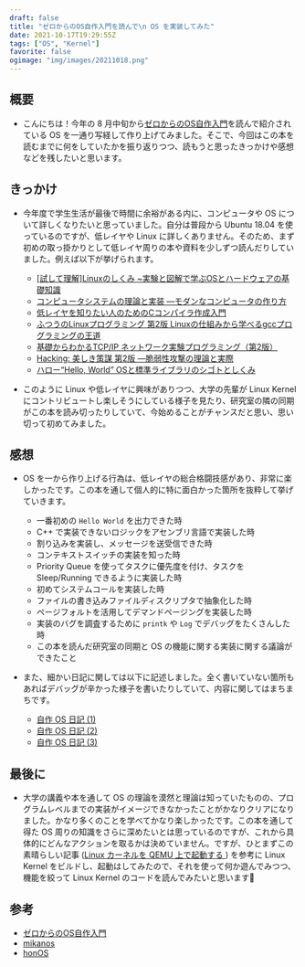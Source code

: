 ```yaml
---
draft: false
title: "ゼロからのOS自作入門を読んで\n OS を実装してみた"
date: 2021-10-17T19:29:55Z
tags: ["OS", "Kernel"]
favorite: false
ogimage: "img/images/20211018.png"
---
```


## 概要

- こんにちは！今年の 8 月中旬から[ゼロからのOS自作入門](https://www.amazon.co.jp/%E3%82%BC%E3%83%AD%E3%81%8B%E3%82%89%E3%81%AEOS%E8%87%AA%E4%BD%9C%E5%85%A5%E9%96%80-%E5%86%85%E7%94%B0-%E5%85%AC%E5%A4%AA/dp/4839975868)を読んで紹介されている OS を一通り写経して作り上げてみました。そこで、今回はこの本を読むまでに何をしていたかを振り返りつつ、読もうと思ったきっかけや感想などを残したいと思います。

## きっかけ

- 今年度で学生生活が最後で時間に余裕がある内に、コンピュータや OS について詳しくなりたいと思っていました。自分は普段から Ubuntu 18.04 を使っているのですが、低レイヤや Linux に詳しくありません。そのため、まず初めの取っ掛かりとして低レイヤ周りの本や資料を少しずつ読んだりしていました。例えば以下が挙げられます。

  - [[試して理解]Linuxのしくみ ~実験と図解で学ぶOSとハードウェアの基礎知識](https://www.amazon.co.jp/%E8%A9%A6%E3%81%97%E3%81%A6%E7%90%86%E8%A7%A3-Linux%E3%81%AE%E3%81%97%E3%81%8F%E3%81%BF-%E5%AE%9F%E9%A8%93%E3%81%A8%E5%9B%B3%E8%A7%A3%E3%81%A7%E5%AD%A6%E3%81%B6OS%E3%81%A8%E3%83%8F%E3%83%BC%E3%83%89%E3%82%A6%E3%82%A7%E3%82%A2%E3%81%AE%E5%9F%BA%E7%A4%8E%E7%9F%A5%E8%AD%98-%E6%AD%A6%E5%86%85-%E8%A6%9A/dp/477419607X)
  - [コンピュータシステムの理論と実装 ―モダンなコンピュータの作り方](https://www.amazon.co.jp/%E3%82%B3%E3%83%B3%E3%83%94%E3%83%A5%E3%83%BC%E3%82%BF%E3%82%B7%E3%82%B9%E3%83%86%E3%83%A0%E3%81%AE%E7%90%86%E8%AB%96%E3%81%A8%E5%AE%9F%E8%A3%85-%E2%80%95%E3%83%A2%E3%83%80%E3%83%B3%E3%81%AA%E3%82%B3%E3%83%B3%E3%83%94%E3%83%A5%E3%83%BC%E3%82%BF%E3%81%AE%E4%BD%9C%E3%82%8A%E6%96%B9-Noam-Nisan/dp/4873117127)
  - [低レイヤを知りたい人のためのCコンパイラ作成入門](https://www.sigbus.info/compilerbook)
  - [ふつうのLinuxプログラミング 第2版 Linuxの仕組みから学べるgccプログラミングの王道](https://www.amazon.co.jp/%E3%81%B5%E3%81%A4%E3%81%86%E3%81%AELinux%E3%83%97%E3%83%AD%E3%82%B0%E3%83%A9%E3%83%9F%E3%83%B3%E3%82%B0-%E7%AC%AC2%E7%89%88-Linux%E3%81%AE%E4%BB%95%E7%B5%84%E3%81%BF%E3%81%8B%E3%82%89%E5%AD%A6%E3%81%B9%E3%82%8Bgcc%E3%83%97%E3%83%AD%E3%82%B0%E3%83%A9%E3%83%9F%E3%83%B3%E3%82%B0%E3%81%AE%E7%8E%8B%E9%81%93-%E9%9D%92%E6%9C%A8-%E5%B3%B0%E9%83%8E/dp/4797386479)
  - [基礎からわかるTCP/IP ネットワーク実験プログラミング（第2版）](https://www.ohmsha.co.jp/book/9784274065842/)
  - [Hacking: 美しき策謀 第2版 ―脆弱性攻撃の理論と実際](https://www.amazon.co.jp/Hacking-%E7%BE%8E%E3%81%97%E3%81%8D%E7%AD%96%E8%AC%80-%E2%80%95%E8%84%86%E5%BC%B1%E6%80%A7%E6%94%BB%E6%92%83%E3%81%AE%E7%90%86%E8%AB%96%E3%81%A8%E5%AE%9F%E9%9A%9B-Jon-Erickson/dp/4873115140)
  - [ハロー“Hello, World” OSと標準ライブラリのシゴトとしくみ](https://www.amazon.co.jp/%E3%83%8F%E3%83%AD%E3%83%BC%E2%80%9CHello-World%E2%80%9D-OS%E3%81%A8%E6%A8%99%E6%BA%96%E3%83%A9%E3%82%A4%E3%83%96%E3%83%A9%E3%83%AA%E3%81%AE%E3%82%B7%E3%82%B4%E3%83%88%E3%81%A8%E3%81%97%E3%81%8F%E3%81%BF-%E5%9D%82%E4%BA%95%E5%BC%98%E4%BA%AE-ebook/dp/B01GH9AM8C)

- このように Linux や低レイヤに興味がありつつ、大学の先輩が Linux Kernel にコントリビュートし楽しそうにしている様子を見たり、研究室の隣の同期がこの本を読み切ったりしていて、今始めることがチャンスだと思い、思い切って初めてみました。

## 感想

- OS を一から作り上げる行為は、低レイヤの総合格闘技感があり、非常に楽しかったです。この本を通して個人的に特に面白かった箇所を抜粋して挙げていきます。
  - 一番初めの `Hello World` を出力できた時
  - C++ で実装できないロジックをアセンブリ言語で実装した時
  - 割り込みを実装し、メッセージを送受信できた時
  - コンテキストスイッチの実装を知った時
  - Priority Queue を使ってタスクに優先度を付け、タスクを Sleep/Running できるように実装した時
  - 初めてシステムコールを実装した時
  - ファイルの書き込みファイルディスクリプタで抽象化した時
  - ページフォルトを活用してデマンドページングを実装した時
  - 実装のバグを調査するために `printk` や `Log` でデバッグをたくさんした時
  - この本を読んだ研究室の同期と OS の機能に関する実装に関する議論ができたこと

- また、細かい日記に関しては以下に記述しました。全く書いていない箇所もあればデバッグが辛かった様子を書いたりしていて、内容に関してはまちまちです。

  - [自作 OS 日記 (1)](https://hakiwata.jp/post/20210830/)
  - [自作 OS 日記 (2)](https://hakiwata.jp/post/20210831/)
  - [自作 OS 日記 (3)](https://hakiwata.jp/post/20210901/)

## 最後に

- 大学の講義や本を通して OS の理論を漠然と理論は知っていたものの、プログラムレベルまでの実装がイメージできなかったことがかなりクリアになりました。かなり多くのことを学べてかなり楽しかったです。この本を通して得た OS 周りの知識をさらに深めたいとは思っているのですが、これから具体的にどんなアクションを取るかは決めていません。ですが、ひとまずこの素晴らしい記事 ([Linux カーネルを QEMU 上で起動する ](https://kuniyu.jp/ja/blog/2/)) を参考に Linux Kernel をビルドし、起動はしてみたので、それを使って何か遊んでみつつ、機能を絞って Linux Kernel のコードを読んでみたいと思います🤞

## 参考

- [ゼロからのOS自作入門](https://www.amazon.co.jp/%E3%82%BC%E3%83%AD%E3%81%8B%E3%82%89%E3%81%AEOS%E8%87%AA%E4%BD%9C%E5%85%A5%E9%96%80-%E5%86%85%E7%94%B0-%E5%85%AC%E5%A4%AA/dp/4839975868)
- [mikanos](https://github.com/uchan-nos/mikanos)
- [honOS](https://github.com/dilmnqvovpnmlib/honOS)
